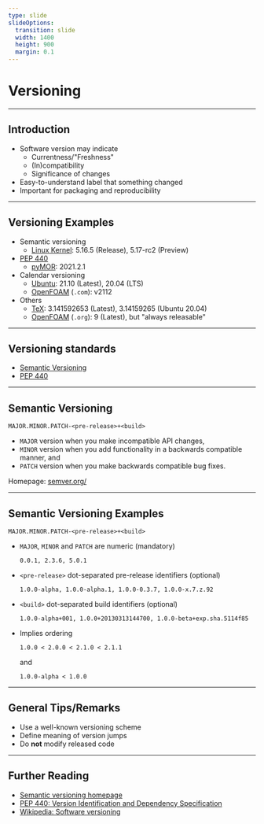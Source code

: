 ```yaml
---
type: slide
slideOptions:
  transition: slide
  width: 1400
  height: 900
  margin: 0.1
---
```


<style>
  .reveal strong {
    font-weight: bold;
    color: orange;
  }
  .reveal p {
    text-align: left;
  }
  .reveal section h1 {
    color: orange;
  }
  .reveal section h2 {
    color: orange;
  }
  .reveal code {
    font-family: 'Ubuntu Mono';
    color: orange;
  }
  .reveal section img {
    background:none;
    border:none;
    box-shadow:none;
  }
</style>

# Versioning

---

## Introduction

- Software version may indicate
    - Currentness/"Freshness"
    - (In)compatibility
    - Significance of changes
- Easy-to-understand label that something changed
- Important for packaging and reproducibility

---

## Versioning Examples

- Semantic versioning
    - [Linux Kernel](https://kernel.org/): 5.16.5 (Release), 5.17-rc2 (Preview)
- [PEP 440](https://www.python.org/dev/peps/pep-0440/)
    - [pyMOR](https://pymor.org/): 2021.2.1
- Calendar versioning
    - [Ubuntu](ubuntu.com/): 21.10 (Latest), 20.04 (LTS)
    - [OpenFOAM](https://www.openfoam.com/current-release) (`.com`): v2112
- Others
    - [TeX](https://tug.org/): 3.141592653 (Latest), 3.14159265 (Ubuntu 20.04)
    - [OpenFOAM](https://openfoam.org/release/) (`.org`): 9 (Latest), but "always releasable"

---

## Versioning standards

- [Semantic Versioning](https://semver.org/)
- [PEP 440](https://www.python.org/dev/peps/pep-0440/)

---

## Semantic Versioning

```text
MAJOR.MINOR.PATCH-<pre-release>+<build>
```

- `MAJOR` version when you make incompatible API changes,
- `MINOR` version when you add functionality in a backwards compatible manner, and
- `PATCH` version when you make backwards compatible bug fixes.

Homepage: [semver.org/](https://semver.org/)

---

## Semantic Versioning Examples

```text
MAJOR.MINOR.PATCH-<pre-release>+<build>
```

- `MAJOR`, `MINOR` and `PATCH` are numeric (mandatory)

  ```text
  0.0.1, 2.3.6, 5.0.1
  ```

- `<pre-release>` dot-separated pre-release identifiers (optional)

  ```text
  1.0.0-alpha, 1.0.0-alpha.1, 1.0.0-0.3.7, 1.0.0-x.7.z.92
  ```

- `<build>` dot-separated build identifiers (optional)

  ```text
  1.0.0-alpha+001, 1.0.0+20130313144700, 1.0.0-beta+exp.sha.5114f85
  ```

- Implies ordering

  ```text
  1.0.0 < 2.0.0 < 2.1.0 < 2.1.1
  ```

  and

  ```text
  1.0.0-alpha < 1.0.0
  ```

---

## General Tips/Remarks

- Use a well-known versioning scheme
- Define meaning of version jumps
- Do **not** modify released code

---

## Further Reading

- [Semantic versioning homepage](https://semver.org/)
- [PEP 440: Version Identification and Dependency Specification](https://www.python.org/dev/peps/pep-0440/)
- [Wikipedia: Software versioning](https://en.wikipedia.org/wiki/Software_versioning)